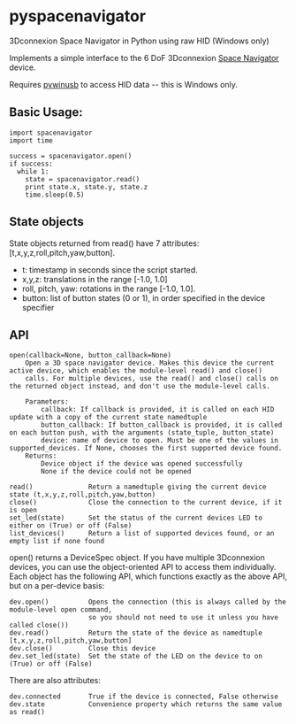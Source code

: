 # pyspacenavigator
3Dconnexion Space Navigator in Python using raw HID (Windows only)

Implements a simple interface to the 6 DoF 3Dconnexion [Space Navigator](http://www.3dconnexion.co.uk/products/spacemouse/spacenavigator.html) device.

Requires [pywinusb](https://pypi.python.org/pypi/pywinusb/) to access HID data -- this is Windows only.

## Basic Usage:

    import spacenavigator
    import time
    
    success = spacenavigator.open()
    if success:
      while 1:
        state = spacenavigator.read()
        print state.x, state.y, state.z
        time.sleep(0.5)
      
## State objects      
State objects returned from read() have 7 attributes: [t,x,y,z,roll,pitch,yaw,button].

* t: timestamp in seconds since the script started. 
* x,y,z: translations in the range [-1.0, 1.0] 
* roll, pitch, yaw: rotations in the range [-1.0, 1.0].
* button: list of button states (0 or 1), in order specified in the device specifier

## API
    open(callback=None, button_callback=None)      
        Open a 3D space navigator device. Makes this device the current active device, which enables the module-level read() and close()
        calls. For multiple devices, use the read() and close() calls on the returned object instead, and don't use the module-level calls.
    
        Parameters:        
            callback: If callback is provided, it is called on each HID update with a copy of the current state namedtuple  
            button_callback: If button_callback is provided, it is called on each button push, with the arguments (state_tuple, button_state) 
            device: name of device to open. Must be one of the values in supported_devices. If None, chooses the first supported device found.            
        Returns:
            Device object if the device was opened successfully
            None if the device could not be opened
        
    read()              Return a namedtuple giving the current device state (t,x,y,z,roll,pitch,yaw,button)
    close()             Close the connection to the current device, if it is open
    set_led(state)      Set the status of the current devices LED to either on (True) or off (False)
    list_devices()      Return a list of supported devices found, or an empty list if none found
    
    
open() returns a DeviceSpec object. If you have multiple 3Dconnexion devices, you can use the object-oriented API to access them individually.
Each object has the following API, which functions exactly as the above API, but on a per-device basis:

    dev.open()          Opens the connection (this is always called by the module-level open command, 
                        so you should not need to use it unless you have called close())
    dev.read()          Return the state of the device as namedtuple [t,x,y,z,roll,pitch,yaw,button]
    dev.close()         Close this device
    dev.set_led(state)  Set the state of the LED on the device to on (True) or off (False)
    
There are also attributes:
    
    dev.connected       True if the device is connected, False otherwise
    dev.state           Convenience property which returns the same value as read()
    
    
    
    


